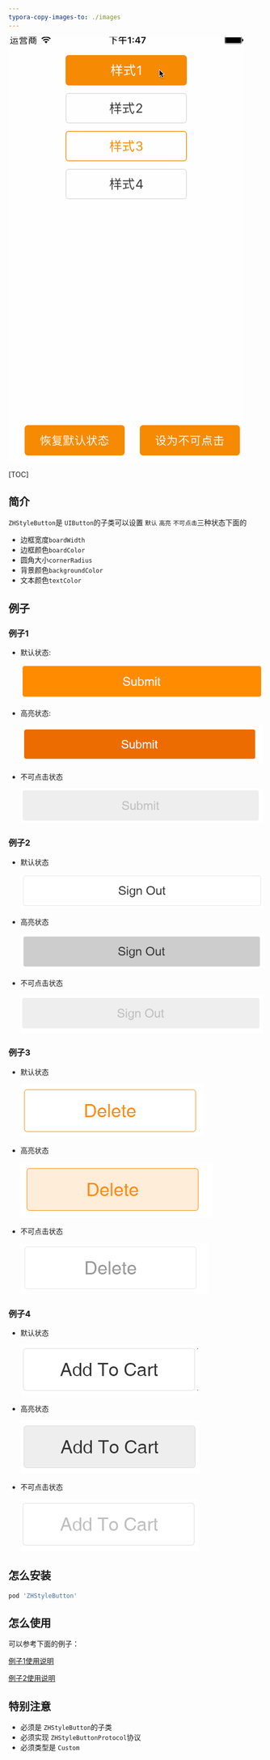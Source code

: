 ```yaml
---
typora-copy-images-to: ./images
---
```


![201707141347](images/201707141347.gif)

[TOC]

## 简介

`ZHStyleButton`是 `UIButton`的子类可以设置 `默认` `高亮` `不可点击`三种状态下面的

* 边框宽度`boardWidth`
* 边框颜色`boardColor`
* 圆角大小`cornerRadius`
* 背景颜色`backgroundColor`
* 文本颜色`textColor`

## 例子

### 例子1

* 默认状态:

  ![4AD6C737-C4FA-4F4C-8A6E-EDFAFE779751](images/4AD6C737-C4FA-4F4C-8A6E-EDFAFE779751.png)

* 高亮状态:

  ![89A71DFB-DF11-45BA-9C2E-32F9D7775F98](images/89A71DFB-DF11-45BA-9C2E-32F9D7775F98.png)

* 不可点击状态

  ![903FCAED-F7CF-4BE3-BF5B-F732FBB0292B](images/903FCAED-F7CF-4BE3-BF5B-F732FBB0292B.png)

### 例子2

* 默认状态

  ![5B121FB5-E825-4B38-8141-5EDC73B99EA3](images/5B121FB5-E825-4B38-8141-5EDC73B99EA3.png)

* 高亮状态

  ![6F90711C-47D4-445B-9472-B1030D2BF2DA](images/6F90711C-47D4-445B-9472-B1030D2BF2DA.png)

* 不可点击状态

  ![E749ACA3-762C-4E46-94D2-D7920520BD74](images/E749ACA3-762C-4E46-94D2-D7920520BD74.png)

### 例子3

* 默认状态

  ![513F3206-72EA-428D-A8CA-37D04929C271](images/513F3206-72EA-428D-A8CA-37D04929C271.png)

* 高亮状态

  ![821D8DD3-258F-40E1-AE20-129E82BCBB86](images/821D8DD3-258F-40E1-AE20-129E82BCBB86.png)

* 不可点击状态

  ![BAB289E0-970C-4B7B-B234-6AE9906A588B](images/BAB289E0-970C-4B7B-B234-6AE9906A588B.png)

### 例子4

* 默认状态

  ![E30B37D0-C876-4231-979C-7C0C43102A09](images/E30B37D0-C876-4231-979C-7C0C43102A09.png)

* 高亮状态

  ![3FC417A8-71DD-49F7-8CB8-4BFC8DAB9611](images/3FC417A8-71DD-49F7-8CB8-4BFC8DAB9611.png)

* 不可点击状态

  ![1F648251-3429-4EE3-A8ED-34365F7FCDF3](images/1F648251-3429-4EE3-A8ED-34365F7FCDF3.png)

## 怎么安装

```ruby
pod 'ZHStyleButton'
```

## 怎么使用

可以参考下面的例子：

[例子1使用说明](例子1使用说明.md)

[例子2使用说明](例子2使用说明.md)

## 特别注意

* 必须是 `ZHStyleButton`的子类
* 必须实现 `ZHStyleButtonProtocol`协议
* 必须类型是 `Custom`

